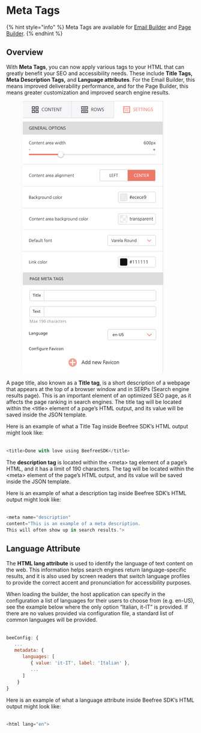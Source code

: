 # Meta Tags

{% hint style="info" %}
Meta Tags are available for [Email Builder](../email-builder.md) and [Page Builder](../page-builder/).
{% endhint %}

## Overview <a href="#overview" id="overview"></a>

With **Meta Tags**, you can now apply various tags to your HTML that can greatly benefit your SEO and accessibility needs. These include **Title Tags, Meta Description Tags,** and **Language attributes**. For the Email Builder, this means improved deliverability performance, and for the Page Builder, this means greater customization and improved search engine results.

<figure><img src="../.gitbook/assets/image1.png" alt=""><figcaption></figcaption></figure>

A page title, also known as a **Title tag**, is a short description of a webpage that appears at the top of a browser window and in SERPs (Search engine results page). This is an important element of an optimized SEO page, as it affects the page ranking in search engines. The title tag will be located within the \<title> element of a page’s HTML output, and its value will be saved inside the JSON template.

Here is an example of what a Title Tag inside Beefree SDK’s HTML output might look like:

```javascript

<title>Done with love using BeefreeSDK</title>

```

The **description tag** is located within the \<meta> tag element of a page’s HTML, and it has a limit of 190 characters. The tag will be located within the \<meta> element of the page’s HTML output, and its value will be saved inside the JSON template.&#x20;

Here is an example of what a description tag inside Beefree SDK’s HTML output might look like:

```javascript

<meta name="description" 
content="This is an example of a meta description. 
This will often show up in search results.">

```

## Language Attribute <a href="#language-attribute" id="language-attribute"></a>

The **HTML lang attribute** is used to identify the language of text content on the web. This information helps search engines return language-specific results, and it is also used by screen readers that switch language profiles to provide the correct accent and pronunciation for accessibility purposes.

When loading the builder, the host application can specify in the configuration a list of languages for their users to choose from (e.g. en-US), see the example below where the only option “Italian, it-IT” is provided. If there are no values provided via configuration file, a standard list of common languages will be provided.

```javascript

beeConfig: {
   ...
   metadata: {
      languages: [
         { value: 'it-IT', label: 'Italian' },
         ...
      ]
    }
}

```

Here is an example of what a language attribute inside Beefree SDK’s HTML output might look like:

```javascript

<html lang="en">

```
